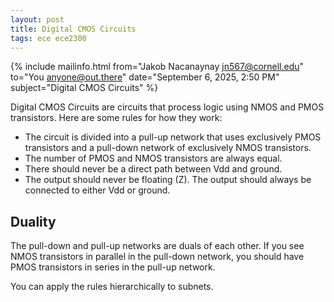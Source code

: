 ```yaml
---
layout: post
title: Digital CMOS Circuits
tags: ece ece2300
---
```


{% include mailinfo.html from="Jakob Nacanaynay <jn567@cornell.edu>" to="You <anyone@out.there>" date="September 6, 2025, 2:50 PM" subject="Digital CMOS Circuits" %}

Digital CMOS Circuits are circuits that process logic using NMOS and PMOS transistors. Here are some rules for how they work:

- The circuit is divided into a pull-up network that uses exclusively PMOS transistors and a pull-down network of exclusively NMOS transistors.
- The number of PMOS and NMOS transistors are always equal.
- There should never be a direct path between Vdd and ground.
- The output should never be floating (Z). The output should always be connected to either Vdd or ground.

## Duality

The pull-down and pull-up networks are duals of each other. If you see NMOS transistors in parallel in the pull-down network, you should have PMOS transistors in series in the pull-up network.

You can apply the rules hierarchically to subnets.
